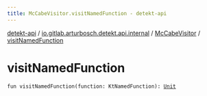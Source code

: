 ```yaml
---
title: McCabeVisitor.visitNamedFunction - detekt-api
---
```


[detekt-api](../../index.html) / [io.gitlab.arturbosch.detekt.api.internal](../index.html) / [McCabeVisitor](index.html) / [visitNamedFunction](./visit-named-function.html)

# visitNamedFunction

`fun visitNamedFunction(function: KtNamedFunction): `[`Unit`](https://kotlinlang.org/api/latest/jvm/stdlib/kotlin/-unit/index.html)